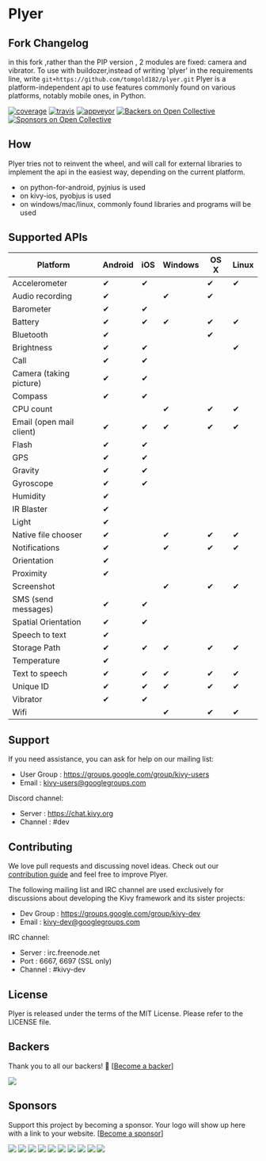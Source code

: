 # Plyer

## Fork Changelog
in this fork ,rather than the PIP version , 2 modules are fixed: camera and vibrator.
To use with buildozer,instead of writing 'plyer' in the requirements line, write `git+https://github.com/tomgold182/plyer.git`
Plyer is a platform-independent api to use features commonly found on various
platforms, notably mobile ones, in Python.

[![coverage](https://coveralls.io/repos/kivy/plyer/badge.svg?branch=master)](https://coveralls.io/r/kivy/plyer?branch=master)
[![travis](https://travis-ci.org/kivy/plyer.svg?branch=master)](https://travis-ci.org/kivy/plyer)
[![appveyor](https://ci.appveyor.com/api/projects/status/k1bwhdie0tfmdq96?svg=true)](https://ci.appveyor.com/project/KivyOrg/plyer)
[![Backers on Open Collective](https://opencollective.com/kivy/backers/badge.svg)](#backers)
[![Sponsors on Open Collective](https://opencollective.com/kivy/sponsors/badge.svg)](#sponsors)


## How

Plyer tries not to reinvent the wheel, and will call for external libraries to
implement the api in the easiest way, depending on the current platform.

- on python-for-android, pyjnius is used
- on kivy-ios, pyobjus is used
- on windows/mac/linux, commonly found libraries and programs will be used


## Supported APIs

| Platform                       | Android | iOS | Windows | OS X | Linux |
| ------------------------------ | ------- | --- | ------- | ---- | ----- |
| Accelerometer                  | ✔       | ✔   |         | ✔    | ✔     |
| Audio recording                | ✔       |     | ✔       | ✔    |       |
| Barometer                      | ✔       | ✔   |         |      |       |
| Battery                        | ✔       | ✔   | ✔       | ✔    | ✔     |
| Bluetooth                      | ✔       |     |         | ✔    |       |
| Brightness                     | ✔       | ✔   |         |      | ✔     |
| Call                           | ✔       | ✔   |         |      |       |
| Camera (taking picture)        | ✔       | ✔   |         |      |       |
| Compass                        | ✔       | ✔   |         |      |       |
| CPU count                      |         |     | ✔       | ✔    | ✔     |
| Email (open mail client)       | ✔       | ✔   | ✔       | ✔    | ✔     |
| Flash                          | ✔       | ✔   |         |      |       |
| GPS                            | ✔       | ✔   |         |      |       |
| Gravity                        | ✔       | ✔   |         |      |       |
| Gyroscope                      | ✔       | ✔   |         |      |       |
| Humidity                       | ✔       |     |         |      |       |
| IR Blaster                     | ✔       |     |         |      |       |
| Light                          | ✔       |     |         |      |       |
| Native file chooser            | ✔       |     | ✔       | ✔    | ✔     |
| Notifications                  | ✔       |     | ✔       | ✔    | ✔     |
| Orientation                    | ✔       |     |         |      |       |
| Proximity                      | ✔       |     |         |      |       |
| Screenshot                     |         |     | ✔       | ✔    | ✔     |
| SMS (send messages)            | ✔       | ✔   |         |      |       |
| Spatial Orientation            | ✔       | ✔   |         |      |       |
| Speech to text                 | ✔       |     |         |      |       |
| Storage Path                   | ✔       | ✔   | ✔       | ✔    | ✔     |
| Temperature                    | ✔       |     |         |      |       |
| Text to speech                 | ✔       | ✔   | ✔       | ✔    | ✔     |
| Unique ID                      | ✔       | ✔   | ✔       | ✔    | ✔     |
| Vibrator                       | ✔       | ✔   |         |      |       |
| Wifi                           |         |     | ✔       | ✔    | ✔     |


## Support

If you need assistance, you can ask for help on our mailing list:

* User Group : https://groups.google.com/group/kivy-users
* Email      : kivy-users@googlegroups.com

Discord channel:

* Server     : https://chat.kivy.org
* Channel    : #dev


## Contributing

We love pull requests and discussing novel ideas. Check out our
[contribution guide](http://kivy.org/docs/contribute.html) and
feel free to improve Plyer.

The following mailing list and IRC channel are used exclusively for
discussions about developing the Kivy framework and its sister projects:

* Dev Group : https://groups.google.com/group/kivy-dev
* Email     : kivy-dev@googlegroups.com

IRC channel:

* Server  : irc.freenode.net
* Port    : 6667, 6697 (SSL only)
* Channel : #kivy-dev


## License

Plyer is released under the terms of the MIT License. Please refer to the
LICENSE file.


## Backers

Thank you to all our backers! 🙏 [[Become a backer](https://opencollective.com/kivy#backer)]

<a href="https://opencollective.com/kivy#backers" target="_blank"><img src="https://opencollective.com/kivy/backers.svg?width=890"></a>


## Sponsors

Support this project by becoming a sponsor. Your logo will show up here with a link to your website. [[Become a sponsor](https://opencollective.com/kivy#sponsor)]

<a href="https://opencollective.com/kivy/sponsor/0/website" target="_blank"><img src="https://opencollective.com/kivy/sponsor/0/avatar.svg"></a>
<a href="https://opencollective.com/kivy/sponsor/1/website" target="_blank"><img src="https://opencollective.com/kivy/sponsor/1/avatar.svg"></a>
<a href="https://opencollective.com/kivy/sponsor/2/website" target="_blank"><img src="https://opencollective.com/kivy/sponsor/2/avatar.svg"></a>
<a href="https://opencollective.com/kivy/sponsor/3/website" target="_blank"><img src="https://opencollective.com/kivy/sponsor/3/avatar.svg"></a>
<a href="https://opencollective.com/kivy/sponsor/4/website" target="_blank"><img src="https://opencollective.com/kivy/sponsor/4/avatar.svg"></a>
<a href="https://opencollective.com/kivy/sponsor/5/website" target="_blank"><img src="https://opencollective.com/kivy/sponsor/5/avatar.svg"></a>
<a href="https://opencollective.com/kivy/sponsor/6/website" target="_blank"><img src="https://opencollective.com/kivy/sponsor/6/avatar.svg"></a>
<a href="https://opencollective.com/kivy/sponsor/7/website" target="_blank"><img src="https://opencollective.com/kivy/sponsor/7/avatar.svg"></a>
<a href="https://opencollective.com/kivy/sponsor/8/website" target="_blank"><img src="https://opencollective.com/kivy/sponsor/8/avatar.svg"></a>
<a href="https://opencollective.com/kivy/sponsor/9/website" target="_blank"><img src="https://opencollective.com/kivy/sponsor/9/avatar.svg"></a>


